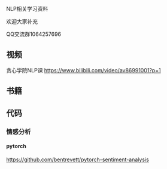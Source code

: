 NLP相关学习资料

欢迎大家补充

QQ交流群1064257696


## 视频
贪心学院NLP课
https://www.bilibili.com/video/av86991001?p=1

## 书籍


## 代码

### 情感分析

#### pytorch
https://github.com/bentrevett/pytorch-sentiment-analysis
